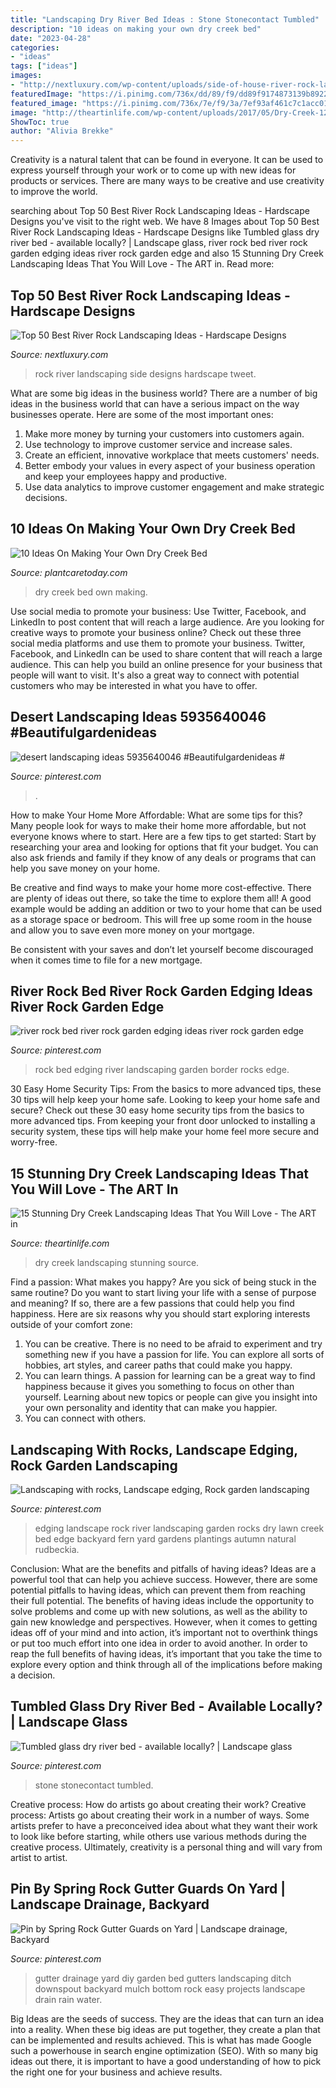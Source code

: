 ```yaml
---
title: "Landscaping Dry River Bed Ideas : Stone Stonecontact Tumbled"
description: "10 ideas on making your own dry creek bed"
date: "2023-04-28"
categories:
- "ideas"
tags: ["ideas"]
images:
- "http://nextluxury.com/wp-content/uploads/side-of-house-river-rock-landscaping-ideas-inspiration-1.jpg"
featuredImage: "https://i.pinimg.com/736x/dd/89/f9/dd89f9174873139b89226337226ccda8.jpg"
featured_image: "https://i.pinimg.com/736x/7e/f9/3a/7ef93af461c7c1acc0153a8dfb26ce9d--landscape-edging-house-landscape.jpg"
image: "http://theartinlife.com/wp-content/uploads/2017/05/Dry-Creek-12-The-ART-In-LIFE-.jpg"
ShowToc: true
author: "Alivia Brekke"
---
```



Creativity is a natural talent that can be found in everyone. It can be used to express yourself through your work or to come up with new ideas for products or services. There are many ways to be creative and use creativity to improve the world.

	

		
searching about Top 50 Best River Rock Landscaping Ideas - Hardscape Designs you've visit to the right web. We have 8 Images about Top 50 Best River Rock Landscaping Ideas - Hardscape Designs like Tumbled glass dry river bed - available locally? | Landscape glass, river rock bed river rock garden edging ideas river rock garden edge and also 15 Stunning Dry Creek Landscaping Ideas That You Will Love - The ART in. Read more:
		
    
## Top 50 Best River Rock Landscaping Ideas - Hardscape Designs

<img loading=lazy src="http://nextluxury.com/wp-content/uploads/side-of-house-river-rock-landscaping-ideas-inspiration-1.jpg" onerror="this.onerror=null;this.src='https://tse1.mm.bing.net/th?id=OIP.9d-gEnfvUNYB7JEV6cz34AAAAA&amp;pid=15.1';" alt="Top 50 Best River Rock Landscaping Ideas - Hardscape Designs">

_Source: nextluxury.com_

>rock river landscaping side designs hardscape tweet. 

	

What are some big ideas in the business world?
There are a number of big ideas in the business world that can have a serious impact on the way businesses operate. Here are some of the most important ones: 
1. Make more money by turning your customers into customers again.
2. Use technology to improve customer service and increase sales.
3. Create an efficient, innovative workplace that meets customers' needs.
4. Better embody your values in every aspect of your business operation and keep your employees happy and productive.
5. Use data analytics to improve customer engagement and make strategic decisions.

    
## 10 Ideas On Making Your Own Dry Creek Bed

<img loading=lazy src="https://plantcaretoday.com/wp-content/uploads/river1.jpg" onerror="this.onerror=null;this.src='https://tse1.mm.bing.net/th?id=OIP.f0GV1U2CtgfDLJ1nUfB9dAAAAA&amp;pid=15.1';" alt="10 Ideas On Making Your Own Dry Creek Bed">

_Source: plantcaretoday.com_

>dry creek bed own making. 

	

Use social media to promote your business: Use Twitter, Facebook, and LinkedIn to post content that will reach a large audience.
Are you looking for creative ways to promote your business online? Check out these three social media platforms and use them to promote your business. Twitter, Facebook, and LinkedIn can be used to share content that will reach a large audience. This can help you build an online presence for your business that people will want to visit. It's also a great way to connect with potential customers who may be interested in what you have to offer.

    
## Desert Landscaping Ideas 5935640046 #Beautifulgardenideas #

<img loading=lazy src="https://i.pinimg.com/736x/dd/89/f9/dd89f9174873139b89226337226ccda8.jpg" onerror="this.onerror=null;this.src='https://tse2.mm.bing.net/th?id=OIP.O3vJu8RscXIbnfLVpTKKeAHaJ3&amp;pid=15.1';" alt="desert landscaping ideas 5935640046 #Beautifulgardenideas #">

_Source: pinterest.com_

>. 

	

How to make Your Home More Affordable: What are some tips for this?
Many people look for ways to make their home more affordable, but not everyone knows where to start. Here are a few tips to get started:
Start by researching your area and looking for options that fit your budget. You can also ask friends and family if they know of any deals or programs that can help you save money on your home.

Be creative and find ways to make your home more cost-effective. There are plenty of ideas out there, so take the time to explore them all! A good example would be adding an addition or two to your home that can be used as a storage space or bedroom. This will free up some room in the house and allow you to save even more money on your mortgage.

Be consistent with your saves and don’t let yourself become discouraged when it comes time to file for a new mortgage.

    
## River Rock Bed River Rock Garden Edging Ideas River Rock Garden Edge

<img loading=lazy src="https://i.pinimg.com/736x/7f/96/10/7f9610eec2922c901822c59fd115bcde.jpg" onerror="this.onerror=null;this.src='https://tse3.mm.bing.net/th?id=OIP.OTJtF7EJGbCJM5a-i7j3QQHaOB&amp;pid=15.1';" alt="river rock bed river rock garden edging ideas river rock garden edge">

_Source: pinterest.com_

>rock bed edging river landscaping garden border rocks edge. 

	

30 Easy Home Security Tips: From the basics to more advanced tips, these 30 tips will help keep your home safe.
Looking to keep your home safe and secure? Check out these 30 easy home security tips from the basics to more advanced tips. From keeping your front door unlocked to installing a security system, these tips will help make your home feel more secure and worry-free.

    
## 15 Stunning Dry Creek Landscaping Ideas That You Will Love - The ART In

<img loading=lazy src="http://theartinlife.com/wp-content/uploads/2017/05/Dry-Creek-12-The-ART-In-LIFE-.jpg" onerror="this.onerror=null;this.src='https://tse3.mm.bing.net/th?id=OIP.4mzjYFERVIrOHTb_veCOkQHaJ4&amp;pid=15.1';" alt="15 Stunning Dry Creek Landscaping Ideas That You Will Love - The ART in">

_Source: theartinlife.com_

>dry creek landscaping stunning source. 

	

Find a passion: What makes you happy?
Are you sick of being stuck in the same routine? Do you want to start living your life with a sense of purpose and meaning? If so, there are a few passions that could help you find happiness. Here are six reasons why you should start exploring interests outside of your comfort zone: 
1. You can be creative. There is no need to be afraid to experiment and try something new if you have a passion for life. You can explore all sorts of hobbies, art styles, and career paths that could make you happy. 
2. You can learn things. A passion for learning can be a great way to find happiness because it gives you something to focus on other than yourself. Learning about new topics or people can give you insight into your own personality and identity that can make you happier. 
3. You can connect with others.

    
## Landscaping With Rocks, Landscape Edging, Rock Garden Landscaping

<img loading=lazy src="https://i.pinimg.com/736x/7e/f9/3a/7ef93af461c7c1acc0153a8dfb26ce9d--landscape-edging-house-landscape.jpg" onerror="this.onerror=null;this.src='https://tse2.mm.bing.net/th?id=OIP.qOAQv9acglXgrh17gk3aaQHaJ3&amp;pid=15.1';" alt="Landscaping with rocks, Landscape edging, Rock garden landscaping">

_Source: pinterest.com_

>edging landscape rock river landscaping garden rocks dry lawn creek bed edge backyard fern yard gardens plantings autumn natural rudbeckia. 

	

Conclusion: What are the benefits and pitfalls of having ideas?
Ideas are a powerful tool that can help you achieve success. However, there are some potential pitfalls to having ideas, which can prevent them from reaching their full potential. The benefits of having ideas include the opportunity to solve problems and come up with new solutions, as well as the ability to gain new knowledge and perspectives. However, when it comes to getting ideas off of your mind and into action, it’s important not to overthink things or put too much effort into one idea in order to avoid another. In order to reap the full benefits of having ideas, it’s important that you take the time to explore every option and think through all of the implications before making a decision.

    
## Tumbled Glass Dry River Bed - Available Locally? | Landscape Glass

<img loading=lazy src="https://i.pinimg.com/736x/c4/30/a4/c430a44118706df66333a9eec86be7aa--rock-landscaping-mulches.jpg" onerror="this.onerror=null;this.src='https://tse3.mm.bing.net/th?id=OIP.wra6WTuxyvbnbnU3qusvigHaE7&amp;pid=15.1';" alt="Tumbled glass dry river bed - available locally? | Landscape glass">

_Source: pinterest.com_

>stone stonecontact tumbled. 

	

Creative process: How do artists go about creating their work?
Creative process: Artists go about creating their work in a number of ways. Some artists prefer to have a preconceived idea about what they want their work to look like before starting, while others use various methods during the creative process. Ultimately, creativity is a personal thing and will vary from artist to artist.

    
## Pin By Spring Rock Gutter Guards On Yard | Landscape Drainage, Backyard

<img loading=lazy src="https://i.pinimg.com/originals/49/64/b7/4964b7c55322a5063c090f05499160c2.jpg" onerror="this.onerror=null;this.src='https://tse1.mm.bing.net/th?id=OIP.LONd-oad19AvTU_j6ChBIAHaJ4&amp;pid=15.1';" alt="Pin by Spring Rock Gutter Guards on Yard | Landscape drainage, Backyard">

_Source: pinterest.com_

>gutter drainage yard diy garden bed gutters landscaping ditch downspout backyard mulch bottom rock easy projects landscape drain rain water. 

	

Big Ideas are the seeds of success. They are the ideas that can turn an idea into a reality. When these big ideas are put together, they create a plan that can be implemented and results achieved. This is what has made Google such a powerhouse in search engine optimization (SEO). With so many big ideas out there, it is important to have a good understanding of how to pick the right one for your business and achieve results.

